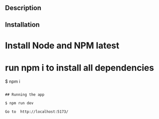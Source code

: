 ## Description 

## Installation

# Install  Node and NPM  latest

# run npm i to install all dependencies  
$ npm i 
```

## Running the app

$ npm run dev

Go to  http://localhost:5173/ 

